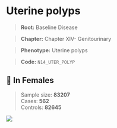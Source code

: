 # Uterine polyps

> **Root:** Baseline Disease  

> **Chapter:** Chapter XIV- Genitourinary  

> **Phenotype:** Uterine polyps  

> **Code:** `N14_UTER_POLYP`

## 👩 In Females  
> Sample size: **83207**  
> Cases: **562**  
> Controls: **82645**
<img src="/Disease/Figures/ALL/Incidence/N14_UTER_POLYP.png"/>
<CsvTable src="/Disease/Data/ALL/Incidence/COX_N14_UTER_POLYP.csv" label="🔍 View full results" />
